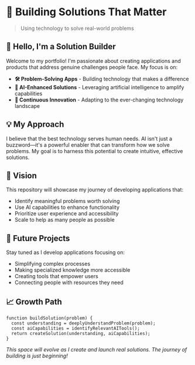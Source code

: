 # 🌟 Building Solutions That Matter

> Using technology to solve real-world problems

## 👋 Hello, I'm a Solution Builder

Welcome to my portfolio! I'm passionate about creating applications and products that address genuine challenges people face. My focus is on:

- **🛠️ Problem-Solving Apps** - Building technology that makes a difference
- **🤖 AI-Enhanced Solutions** - Leveraging artificial intelligence to amplify capabilities
- **🔄 Continuous Innovation** - Adapting to the ever-changing technology landscape

## 💡 My Approach

I believe that the best technology serves human needs. AI isn't just a buzzword—it's a powerful enabler that can transform how we solve problems. My goal is to harness this potential to create intuitive, effective solutions.

## 🚀 Vision

This repository will showcase my journey of developing applications that:
- Identify meaningful problems worth solving
- Use AI capabilities to enhance functionality
- Prioritize user experience and accessibility
- Scale to help as many people as possible

## 🔮 Future Projects

Stay tuned as I develop applications focusing on:
- Simplifying complex processes
- Making specialized knowledge more accessible
- Creating tools that empower users
- Connecting people with resources they need

## 📈 Growth Path
```
function buildSolution(problem) {
  const understanding = deeplyUnderstandProblem(problem);
  const aiCapabilities = identifyRelevantAITools();
  return createSolution(understanding, aiCapabilities);
}
```
*This space will evolve as I create and launch real solutions. The journey of building is just beginning!*
